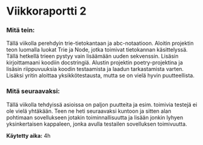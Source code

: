 # Viikkoraportti 2


### Mitä tein:

Tällä viikolla perehdyin trie-tietokantaan ja abc-notaatioon. Aloitin projektin teon luomalla luokat Trie ja Node, jotka toimivat tietokannan käsittelyssä. Tällä hetkellä trieen pystyy vain lisäämään uuden sekvenssin. Lisäsin kirjoittamaani koodiin docstringiä. Alustin projektin poetry-projektina ja lisäsin riippuvuuksia koodin testaamista ja laadun tarkastamista varten. Lisäksi yritin aloittaa yksikkötestausta, mutta se on vielä hyvin puutteellista.


### Mitä seuraavaksi:

Tällä viikolla tehdyissä asioissa on paljon puutteita ja esim. toimivia testejä ei ole vielä yhtäkään. Teen ne heti seuraavaksi kuntoon ja sitten alan pohtimaan sovellukseen jotakin toiminnallisuutta ja lisään jonkin lyhyen yksinkertaisen kappaleen, jonka avulla testailen sovelluksen toimivuutta.


**Käytetty aika:** 4h


